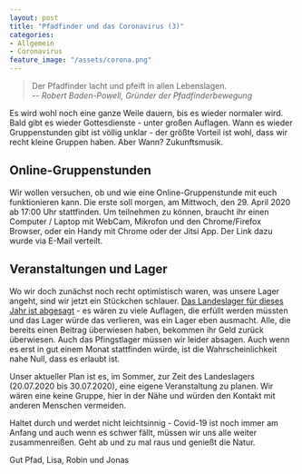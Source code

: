 ```yaml
---
layout: post
title: "Pfadfinder und das Coronavirus (3)"
categories:
- Allgemein
- Coronavirus
feature_image: "/assets/corona.png"
---
```


> Der Pfadfinder lacht und pfeift in allen Lebenslagen. <br>
> -- <cite>Robert Baden-Powell, Gründer der Pfadfinderbewegung</cite>

Es wird wohl noch eine ganze Weile dauern, bis es wieder normaler wird. Bald gibt es wieder Gottesdienste - unter großen Auflagen. Wann es wieder Gruppenstunden gibt ist völlig unklar - der größte Vorteil ist wohl, dass wir recht kleine Gruppen haben. Aber Wann? Zukunftsmusik.


## Online-Gruppenstunden
Wir wollen versuchen, ob und wie eine Online-Gruppenstunde mit euch funktionieren kann. Die erste soll morgen, am Mittwoch, den 29. April 2020 ab 17:00 Uhr stattfinden. Um teilnehmen zu können, braucht ihr einen Computer / Laptop mit WebCam, Mikrofon und den Chrome/Firefox Browser, oder ein Handy mit Chrome oder der Jitsi App. Der Link dazu wurde via E-Mail verteilt.


## Veranstaltungen und Lager
Wo wir doch zunächst noch recht optimistisch waren, was unsere Lager angeht, sind wir jetzt ein Stückchen schlauer. [Das Landeslager für dieses Jahr ist abgesagt](https://lala2020.de/ein-abschied/) - es wären zu viele Auflagen, die erfüllt werden müssten und das Lager würde das verlieren, was ein Lager eben ausmacht. Alle, die bereits einen Beitrag überwiesen haben, bekommen ihr Geld zurück überwiesen. Auch das Pfingstlager müssen wir leider absagen. Auch wenn es erst in gut einem Monat stattfinden würde, ist die Wahrscheinlichkeit nahe Null, dass es erlaubt ist. 

Unser aktueller Plan ist es, im Sommer, zur Zeit des Landeslagers (20.07.2020 bis 30.07.2020), eine eigene Veranstaltung zu planen. Wir wären eine keine Gruppe, hier in der Nähe und würden den Kontakt mit anderen Menschen vermeiden.

Haltet durch und werdet nicht leichtsinnig - Covid-19 ist noch immer am Anfang und auch wenn es schwer fällt, müssen wir uns alle weiter zusammenreißen. Geht ab und zu mal raus und genießt die Natur. 

Gut Pfad,
	Lisa, Robin und Jonas